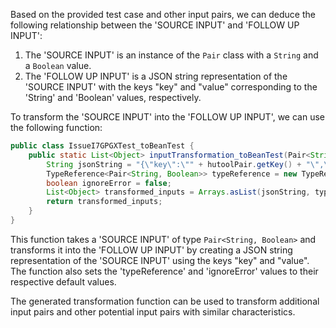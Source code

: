 Based on the provided test case and other input pairs, we can deduce the following relationship between the 'SOURCE INPUT' and 'FOLLOW UP INPUT':

1. The 'SOURCE INPUT' is an instance of the `Pair` class with a `String` and a `Boolean` value.
2. The 'FOLLOW UP INPUT' is a JSON string representation of the 'SOURCE INPUT' with the keys "key" and "value" corresponding to the 'String' and 'Boolean' values, respectively.

To transform the 'SOURCE INPUT' into the 'FOLLOW UP INPUT', we can use the following function:

```java
public class IssueI7GPGXTest_toBeanTest {
    public static List<Object> inputTransformation_toBeanTest(Pair<String, Boolean> hutoolPair) {
        String jsonString = "{\"key\":\"" + hutoolPair.getKey() + "\",\"value\":" + hutoolPair.getValue() + "}";
        TypeReference<Pair<String, Boolean>> typeReference = new TypeReference<Pair<String, Boolean>>() {};
        boolean ignoreError = false;
        List<Object> transformed_inputs = Arrays.asList(jsonString, typeReference, ignoreError);
        return transformed_inputs;
    }
}
```

This function takes a 'SOURCE INPUT' of type `Pair<String, Boolean>` and transforms it into the 'FOLLOW UP INPUT' by creating a JSON string representation of the 'SOURCE INPUT' using the keys "key" and "value". The function also sets the 'typeReference' and 'ignoreError' values to their respective default values.

The generated transformation function can be used to transform additional input pairs and other potential input pairs with similar characteristics.